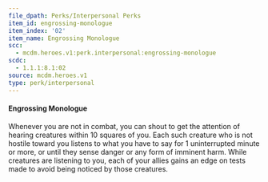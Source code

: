 ```yaml
---
file_dpath: Perks/Interpersonal Perks
item_id: engrossing-monologue
item_index: '02'
item_name: Engrossing Monologue
scc:
  - mcdm.heroes.v1:perk.interpersonal:engrossing-monologue
scdc:
  - 1.1.1:8.1:02
source: mcdm.heroes.v1
type: perk/interpersonal
---
```


#### Engrossing Monologue

Whenever you are not in combat, you can shout to get the attention of hearing creatures within 10 squares of you. Each such creature who is not hostile toward you listens to what you have to say for 1 uninterrupted minute or more, or until they sense danger or any form of imminent harm. While creatures are listening to you, each of your allies gains an edge on tests made to avoid being noticed by those creatures.

